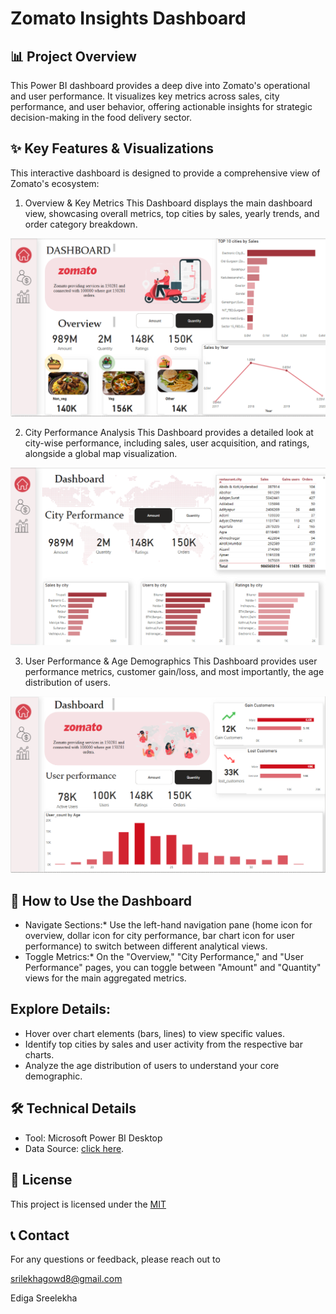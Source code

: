 # Zomato Insights Dashboard

## 📊 Project Overview

This Power BI dashboard provides a deep dive into Zomato's operational and user performance. It visualizes key metrics across sales, city performance, and user behavior, offering actionable insights for strategic decision-making in the food delivery sector.

## ✨ Key Features & Visualizations

This interactive dashboard is designed to provide a comprehensive view of Zomato's ecosystem:

1. Overview & Key Metrics
This Dashboard displays the main dashboard view, showcasing overall metrics, top cities by sales, yearly trends, and order category breakdown.

![OVERVIEW ](https://github.com/edigasreelekha/Zomato-Dashboard/blob/main/Overview.png)

2. City Performance Analysis
This Dashboard provides a detailed look at city-wise performance, including sales, user acquisition, and ratings, alongside a global map visualization.

![CiTY](https://github.com/edigasreelekha/Zomato-Dashboard/blob/main/City%20Performance.png)

3. User Performance & Age Demographics 
This Dashboard provides user performance metrics, customer gain/loss, and most importantly, the age distribution of users.

![User](https://github.com/edigasreelekha/Zomato-Dashboard/blob/main/User%20Performance.png)

## 🚀 How to Use the Dashboard

* Navigate Sections:* Use the left-hand navigation pane (home icon for overview, dollar icon for city performance, bar chart icon for user performance) to switch between different analytical views.
* Toggle Metrics:* On the "Overview," "City Performance," and "User Performance" pages, you can toggle between "Amount" and "Quantity" views for the main aggregated metrics.
  
## Explore Details:

* Hover over chart elements (bars, lines) to view specific values.
* Identify top cities by sales and user activity from the respective bar charts.
* Analyze the age distribution of users to understand your core demographic.

## 🛠️ Technical Details

* Tool: Microsoft Power BI Desktop
* Data Source: [click here]().

## 📝 License

This project is licensed under the [MIT](https://github.com/edigasreelekha/License)

## 📞 Contact

For any questions or feedback, please reach out to 

srilekhagowd8@gmail.com

Ediga Sreelekha
